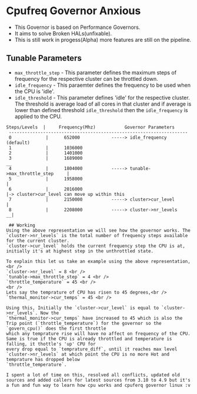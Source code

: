 # Cpufreq Governor Anxious

- This Governor is based on Performance Governors.
- It aims to solve Broken HALs(unfixable).
- This is still work in progess(Alpha) more features are still on the pipeline.

## Tunable Parameters
- `max_throttle_step` - This parameter defines the maximum steps of frequency for the respective cluster can be throttled down.
- `idle_frequency` - This paraemter defines the frequency to be used when the CPU is 'idle'.
- `idle_threshold` - This parameter defines 'idle' for the respective cluster. The threshold is average load of all cores in that cluster and if average is lower than defined threshold `idle_threshold` then the `idle_frequency` is applied to the CPU.
```
Steps/Levels  |     Frequency(Mhz)           Governor Parameters
 --------------------------------------------------------------------
 0             |      652000            -----> idle_frequency (default)
 1             |      1036000
 2             |      1401000
 3             |      1689000                                               __
 4             |      1804000           -----> tunable->max_throttle_step     |
 5             |      1958000                                                 |
 6             |      2016000                                                 |-> cluster>cur_level can move up within this
 7             |      2150000           -----> cluster>cur_level              | 
 8             |      2208000           -----> cluster->nr_levels           __|
 
 ## Working
Using the above representation we will see how the governor works. The `cluster->nr_levels` is the total number of frequency steps available for the current cluster.
`cluster->cur_level` holds the current frequency step the CPU is at, initially it's at highest step in the unthrottled state. 

To explain this let us take an example using the above representation,<br />
`cluster->nr_level` = 8 <br />
`tunable->max_throttle_step` = 4 <br />
`throttle_temperature` = 45 <br />
<br />
Lets say the temprature of CPU has risen to 45 degrees,<br />
`thermal_monitor->cur_temps` = 45 <br />

Using this, Initially the `cluster->cur_level` is equal to `cluster->nr_levels`. Now the 
`thermal_monitor->cur_temps` have increased to 45 which is also the Trip point (`throttle_temperature`) for the governor so the  `govern_cpu()` does the first throttle
which any temprature rise will have no affect on frequency of the CPU. Same is true if the CPU is already throttled and temperature is falling, it thottle's 'up' CPU for 
every drop equal to `temprature_diff`, until it reaches max level `cluster->nr_levels` at which point the CPU is no more Hot and temprature has dropped below 
`throttle_temperature`.

I spent a lot of time on this, resolved all conflicts, updated old sources and added callers for latest sources from 3.10 to 4.9 but it's a fun and fun way to learn how cpu works and cpuferq governor linux :v
